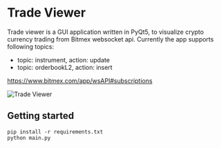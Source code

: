 # Trade Viewer

Trade viewer is a GUI application written in PyQt5, to visualize crypto currency trading from Bitmex websocket api. Currently the app supports following topics:
* topic: instrument, action: update
* topic: orderbookL2, action: insert

https://www.bitmex.com/app/wsAPI#subscriptions

![Trade Viewer](trade_viewer.gif)

## Getting started

```
pip install -r requirements.txt
python main.py

```
